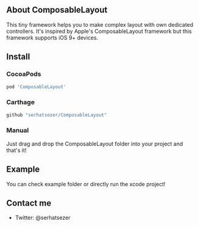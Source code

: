 ## About ComposableLayout
This tiny framework helps you to make complex layout with own dedicated controllers. It's inspired by Apple's ComposableLayout framework but this framework supports iOS 9+ devices.

## Install


### CocoaPods

```ruby
pod 'ComposableLayout'
```

### Carthage
```ruby
github "serhatsezer/ComposableLayout"
```

### Manual
Just drag and drop the ComposableLayout folder into your project and that's it! 

## Example
You can check example folder or directly run the xcode project!

## Contact me

* Twitter: @serhatsezer
